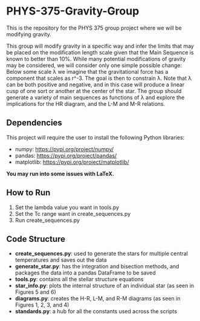# PHYS-375-Gravity-Group
This is the repository for the PHYS 375 group project where we will be modifying gravity.

This group will modify gravity in a specific way and infer the limits that may be placed on the modification length scale given that the Main Sequence is known to better than 10%. While many potential modifications of gravity may be considered, we will consider only one simple possible change: Below some scale λ we imagine that the gravitational force has a component that scales as r^-3.
The goal is then to constrain λ. Note that λ can be both positive and negative, and in this case will produce a linear cusp of one sort or another at the center of the star. The group should generate a variety of main sequences as functions of λ and explore the implications for the HR diagram, and the L-M and M-R relations.

## Dependencies
This project will require the user to install the following Python libraries:
- numpy: https://pypi.org/project/numpy/
- pandas: https://pypi.org/project/pandas/
- matplotlib: https://pypi.org/project/matplotlib/

**You may run into some issues with LaTeX.**

## How to Run
1. Set the lambda value you want in tools.py
2. Set the Tc range want in create_sequences.py
3. Run create_sequences.py

## Code Structure
+ **create_sequences.py**: used to generate the stars for multiple central temperatures and saves out the data
+ **generate_star.py**: has the integration and bisection methods, and packages the data into a pandas DataFrame to be saved
+ **tools.py**: contains all the stellar structure equations
+ **star_info.py**: plots the internal structure of an individual star (as seen in Figures 5 and 6)
+ **diagrams.py**: creates the H-R, L-M, and R-M diagrams (as seen in Figures 1, 2, 3, and 4)
+ **standards.py**: a hub for all the constants used across the scripts
